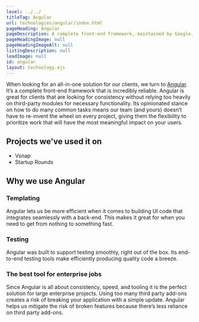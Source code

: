 ```yaml
---
level: ../../
titleTag: Angular
url: technologies/angular/index.html
pageHeading: Angular
pageDescription: A complete front-end framework, maintained by Google.
pageHeadingImage: null
pageHeadingImageAlt: null
listingDescription: null
leadImage: null
id: angular
layout: technology.ejs
---
```


When looking for an all-in-one solution for our clients, we turn to <a href="https://angular.io/">Angular</a>. It’s a complete front-end framework that is incredibly reliable. Angular is great for clients that are looking for consistency without relying too heavily on third-party modules for necessary functionality. Its opinionated stance on how to do many common tasks means our team (and yours) doesn’t have to re-invent the wheel on every project, giving them the flexibility to prioritize work that will have the most meaningful impact on your users.

## Projects we've used it on

* Vsnap
* Startup Rounds

## Why we use Angular

### Templating

Angular lets us be more efficient when it comes to building UI code that integrates seamlessly with a back-end. This makes it great for when you need to get from nothing to something fast.

### Testing

Angular was built to support testing smoothly, right out of the box. Its end-to-end testing tools make efficiently producing quality code a breeze.

### The best tool for enterprise jobs

Since Angular is all about consistency, speed, and tooling it is the perfect solution for large enterprise projects. Using too many third party add-ons creates a risk of breaking your application with a simple update. Angular helps us mitigate the risk of broken features because there’s less reliance on third party add-ons.